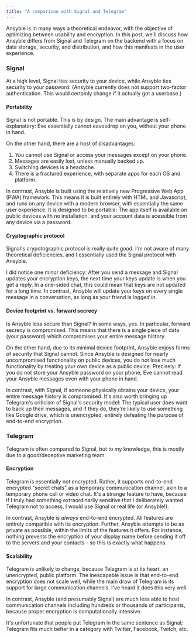 ```yaml
---
title: "A comparison with Signal and Telegram"
---
```


Ansyble is in many ways a theoretical endeavor, with the objective of optimizing between usability and encryption. In this post, we'll discuss how Ansyble differs from Signal and Telegram on the backend with a focus on data storage, security, and distribution, and how this manifests in the user experience.


### Signal

At a high level, Signal ties security to your device, while Ansyble ties security to your password. (Ansyble currently does not support two-factor authentication. This would certainly change if it actually got a userbase.)

#### Portability

Signal is not portable. This is by design. The main advantage is self-explanatory: Eve essentially cannot eavesdrop on you, without your phone in hand.

On the other hand, there are a host of disadvantages:

1. _You_ cannot use Signal or access your messages except on your phone.
2. Messages are easily lost, unless manually backed up.
3. Switching devices is a headache.
4. There is a fractured experience, with separate apps for each OS and platform.

In contrast, Ansyble is built using the relatively new Progressive Web App (PWA) framework. This means it is built entirely with HTML and Javascript, and runs on any device with a modern browser, with essentially the same user experience. It is designed to be portable: The app itself is available on public devices with no installation, and your account data is acessible from any device via a password. 

#### Cryptographic protocol

Signal's crypotographic protocol is really quite good. I'm not aware of many theoretical deficiencies, and I essentially used the Signal protocol with Ansyble.

I did notice one minor deficiency: After you send a message and Signal updates your encryption keys, the next time your keys update is when you get a reply. In a one-sided chat, this could mean that keys are not updated for a long time. In contrast, Ansyble will update your keys on every single message in a conversation, as long as your friend is _logged in_.

#### Device footprint vs. forward secrecy

Is Ansyble less secure than Signal? In some ways, yes. In particular, forward secrecy is compromised. This means that there is a single piece of data (your password) which compromises your entire message history.

On the other hand, due to its minimal device footprint, Ansyble enjoys forms of security that Signal cannot. Since Ansyble is designed for nearly uncompromised functionality on public devices, you do not lose much functionality by treating your own device as a public device. Precisely: If you do not store your Ansyble password on your phone, Eve cannot read your Ansyble messages even with your phone in hand.

In contrast, with Signal, if someone physically obtains your device, your entire message history is compromised. It's also worth bringing up Telegram's criticism of Signal's security model: The typical user does want to back up their messages, and if they do, they're likely to use something like Google drive, which is unencrypted, entirely defeating the purpose of end-to-end encryption.

### Telegram

Telegram is often compared to Signal, but to my knowledge, this is mostly due to a good/deceptive marketing team.

#### Encryption

Telegram is essentially not encrypted. Rather, it supports end-to-end encrypted "secret chats" as a temporary communication channel, akin to a temporary phone call or video chat. It's a strange feature to have, because if I truly had something extraordinarily sensitive that I deliberately wanted Telegram not to access, I would use Signal or real life (or Ansyble!).

In contrast, Ansyble is _always_ end-to-end encrypted. All features are entirely compatible with its encryption. Further, Ansyble attempts to be as private as possible, within the limits of the features it offers. For instance, nothing prevents the encryption of your display name before sending it off to the servers and your contacts - so this is exactly what happens.

#### Scalability

Telegram is unlikely to change, because Telegram is at its heart, an unencrypted, public platform. The inescapable issue is that end-to-end encryption does not scale well, while the main draw of Telegram is its support for large communication channels. I've heard it does this very well.

In contrast, Ansyble (and presumably Signal) are much less able to host communication channels including hundreds or thousands of participants, because proper encryption is computationally intensive.

It's unfortunate that people put Telegram in the same sentence as Signal; Telegram fits much better in a category with Twitter, Facebook, Twitch, etc.

